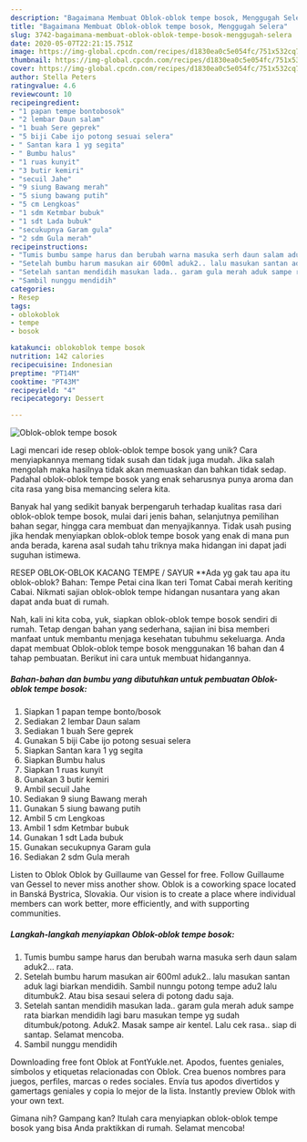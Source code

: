 ```yaml
---
description: "Bagaimana Membuat Oblok-oblok tempe bosok, Menggugah Selera"
title: "Bagaimana Membuat Oblok-oblok tempe bosok, Menggugah Selera"
slug: 3742-bagaimana-membuat-oblok-oblok-tempe-bosok-menggugah-selera
date: 2020-05-07T22:21:15.751Z
image: https://img-global.cpcdn.com/recipes/d1830ea0c5e054fc/751x532cq70/oblok-oblok-tempe-bosok-foto-resep-utama.jpg
thumbnail: https://img-global.cpcdn.com/recipes/d1830ea0c5e054fc/751x532cq70/oblok-oblok-tempe-bosok-foto-resep-utama.jpg
cover: https://img-global.cpcdn.com/recipes/d1830ea0c5e054fc/751x532cq70/oblok-oblok-tempe-bosok-foto-resep-utama.jpg
author: Stella Peters
ratingvalue: 4.6
reviewcount: 10
recipeingredient:
- "1 papan tempe bontobosok"
- "2 lembar Daun salam"
- "1 buah Sere geprek"
- "5 biji Cabe ijo potong sesuai selera"
- " Santan kara 1 yg segita"
- " Bumbu halus"
- "1 ruas kunyit"
- "3 butir kemiri"
- "secuil Jahe"
- "9 siung Bawang merah"
- "5 siung bawang putih"
- "5 cm Lengkoas"
- "1 sdm Ketmbar bubuk"
- "1 sdt Lada bubuk"
- "secukupnya Garam gula"
- "2 sdm Gula merah"
recipeinstructions:
- "Tumis bumbu sampe harus dan berubah warna masuka serh daun salam aduk2... rata."
- "Setelah bumbu harum masukan air 600ml aduk2.. lalu masukan santan aduk lagi biarkan mendidih. Sambil nunngu potong tempe adu2 lalu ditumbuk2. Atau bisa sesaui selera di potong dadu saja."
- "Setelah santan mendidih masukan lada.. garam gula merah aduk sampe rata biarkan mendidih lagi baru masukan tempe yg sudah ditumbuk/potong. Aduk2. Masak sampe air kentel. Lalu cek rasa.. siap di santap. Selamat mencoba."
- "Sambil nunggu mendidih"
categories:
- Resep
tags:
- oblokoblok
- tempe
- bosok

katakunci: oblokoblok tempe bosok 
nutrition: 142 calories
recipecuisine: Indonesian
preptime: "PT14M"
cooktime: "PT43M"
recipeyield: "4"
recipecategory: Dessert

---
```



![Oblok-oblok tempe bosok](https://img-global.cpcdn.com/recipes/d1830ea0c5e054fc/751x532cq70/oblok-oblok-tempe-bosok-foto-resep-utama.jpg)

Lagi mencari ide resep oblok-oblok tempe bosok yang unik? Cara menyiapkannya memang tidak susah dan tidak juga mudah. Jika salah mengolah maka hasilnya tidak akan memuaskan dan bahkan tidak sedap. Padahal oblok-oblok tempe bosok yang enak seharusnya punya aroma dan cita rasa yang bisa memancing selera kita.

Banyak hal yang sedikit banyak berpengaruh terhadap kualitas rasa dari oblok-oblok tempe bosok, mulai dari jenis bahan, selanjutnya pemilihan bahan segar, hingga cara membuat dan menyajikannya. Tidak usah pusing jika hendak menyiapkan oblok-oblok tempe bosok yang enak di mana pun anda berada, karena asal sudah tahu triknya maka hidangan ini dapat jadi suguhan istimewa.

RESEP OBLOK-OBLOK KACANG TEMPE / SAYUR **Ada yg gak tau apa itu oblok-oblok? Bahan: Tempe Petai cina Ikan teri Tomat Cabai merah keriting Cabai. Nikmati sajian oblok-oblok tempe hidangan nusantara yang akan dapat anda buat di rumah.


Nah, kali ini kita coba, yuk, siapkan oblok-oblok tempe bosok sendiri di rumah. Tetap dengan bahan yang sederhana, sajian ini bisa memberi manfaat untuk membantu menjaga kesehatan tubuhmu sekeluarga. Anda dapat membuat Oblok-oblok tempe bosok menggunakan 16 bahan dan 4 tahap pembuatan. Berikut ini cara untuk membuat hidangannya.

<!--inarticleads1-->

##### Bahan-bahan dan bumbu yang dibutuhkan untuk pembuatan Oblok-oblok tempe bosok:

1. Siapkan 1 papan tempe bonto/bosok
1. Sediakan 2 lembar Daun salam
1. Sediakan 1 buah Sere geprek
1. Gunakan 5 biji Cabe ijo potong sesuai selera
1. Siapkan  Santan kara 1 yg segita
1. Siapkan  Bumbu halus
1. Siapkan 1 ruas kunyit
1. Gunakan 3 butir kemiri
1. Ambil secuil Jahe
1. Sediakan 9 siung Bawang merah
1. Gunakan 5 siung bawang putih
1. Ambil 5 cm Lengkoas
1. Ambil 1 sdm Ketmbar bubuk
1. Gunakan 1 sdt Lada bubuk
1. Gunakan secukupnya Garam gula
1. Sediakan 2 sdm Gula merah


Listen to Oblok Oblok by Guillaume van Gessel for free. Follow Guillaume van Gessel to never miss another show. Oblok is a coworking space located in Banská Bystrica, Slovakia. Our vision is to create a place where individual members can work better, more efficiently, and with supporting communities. 

<!--inarticleads2-->

##### Langkah-langkah menyiapkan Oblok-oblok tempe bosok:

1. Tumis bumbu sampe harus dan berubah warna masuka serh daun salam aduk2... rata.
1. Setelah bumbu harum masukan air 600ml aduk2.. lalu masukan santan aduk lagi biarkan mendidih. Sambil nunngu potong tempe adu2 lalu ditumbuk2. Atau bisa sesaui selera di potong dadu saja.
1. Setelah santan mendidih masukan lada.. garam gula merah aduk sampe rata biarkan mendidih lagi baru masukan tempe yg sudah ditumbuk/potong. Aduk2. Masak sampe air kentel. Lalu cek rasa.. siap di santap. Selamat mencoba.
1. Sambil nunggu mendidih


Downloading free font Oblok at FontYukle.net. Apodos, fuentes geniales, símbolos y etiquetas relacionadas con Oblok. Crea buenos nombres para juegos, perfiles, marcas o redes sociales. Envía tus apodos divertidos y gamertags geniales y copia lo mejor de la lista. Instantly preview Oblok with your own text. 

Gimana nih? Gampang kan? Itulah cara menyiapkan oblok-oblok tempe bosok yang bisa Anda praktikkan di rumah. Selamat mencoba!
